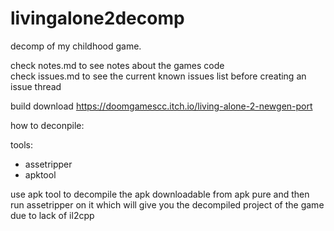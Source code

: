 # livingalone2decomp
decomp of my childhood game.

check notes.md to see notes about the games code<br>
check issues.md to see the current known issues list before creating an issue thread

build download <a href="https://doomgamescc.itch.io/living-alone-2-newgen-port">https://doomgamescc.itch.io/living-alone-2-newgen-port</a>

how to deconpile:

tools:
- assetripper
- apktool

use apk tool to decompile the apk downloadable from apk pure and then run assetripper on it which will give you the decompiled project of the game due to lack of il2cpp